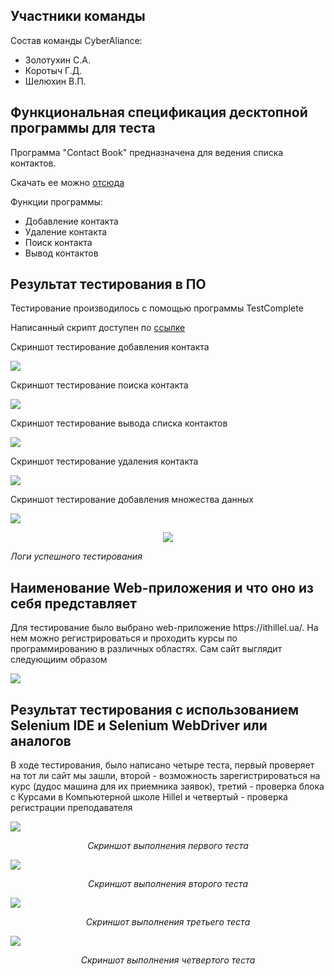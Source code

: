 <h2>Участники команды</h2>
<p>Состав команды CyberAliance: </p>
<ul>
  <li>Золотухин С.А.</li>
  <li>Коротыч Г.Д.</li>
  <li>Шелюхин В.П.</li>
</ul>
<h2>Функциональная спецификация десктопной программы для теста</h2>
<p>Программа "Contact Book" предназначена для ведения списка контактов.</p>
<p>Скачать ее можно <a href='https://github.com/tosvt/TIVPO/blob/main/%D0%9F%D1%80%D0%B0%D0%BA%D1%82%D0%B8%D1%87%D0%B5%D1%81%D0%BA%D0%B0%D1%8F%20%D1%80%D0%B0%D0%B1%D0%BE%D1%82%D0%B0%204/main.zip'>отсюда</a></p>
<p>Функции программы:</p>
<ul>
  <li>Добавление контакта</li>
  
  <li>Удаление контакта</li>
  
  <li>Поиск контакта</li>
  
  <li>Вывод контактов</li>
</ul>
<h2>Результат тестирования в ПО</h2>
<p>Тестирование производилось с помощью программы TestComplete</p>
<p>Написанный скрипт доступен по <a href='https://github.com/tosvt/TIVPO/blob/main/%D0%9F%D1%80%D0%B0%D0%BA%D1%82%D0%B8%D1%87%D0%B5%D1%81%D0%BA%D0%B0%D1%8F%20%D1%80%D0%B0%D0%B1%D0%BE%D1%82%D0%B0%204/test.py'>ссылке</a></p>
<p>Скриншот тестирование добавления контакта</p>
<p><img src='https://github.com/tosvt/TIVPO/blob/main/%D0%9F%D1%80%D0%B0%D0%BA%D1%82%D0%B8%D1%87%D0%B5%D1%81%D0%BA%D0%B0%D1%8F%20%D1%80%D0%B0%D0%B1%D0%BE%D1%82%D0%B0%204/imgs/test_addcontact.png'></p>
<p>Скриншот тестирование поиска контакта</p>
<p><img src='https://github.com/tosvt/TIVPO/blob/main/%D0%9F%D1%80%D0%B0%D0%BA%D1%82%D0%B8%D1%87%D0%B5%D1%81%D0%BA%D0%B0%D1%8F%20%D1%80%D0%B0%D0%B1%D0%BE%D1%82%D0%B0%204/imgs/test_searchcontact.png'></p>
<p>Скриншот тестирование вывода списка контактов</p>
<p><img src='https://github.com/tosvt/TIVPO/blob/main/%D0%9F%D1%80%D0%B0%D0%BA%D1%82%D0%B8%D1%87%D0%B5%D1%81%D0%BA%D0%B0%D1%8F%20%D1%80%D0%B0%D0%B1%D0%BE%D1%82%D0%B0%204/imgs/test_showlist.png'></p>
<p>Скриншот тестирование удаления контакта</p>
<p><img src='https://github.com/tosvt/TIVPO/blob/main/%D0%9F%D1%80%D0%B0%D0%BA%D1%82%D0%B8%D1%87%D0%B5%D1%81%D0%BA%D0%B0%D1%8F%20%D1%80%D0%B0%D0%B1%D0%BE%D1%82%D0%B0%204/imgs/test_deletecontact.png'></p>
<p>Скриншот тестирование добавления множества данных</p>
<p><img src='https://github.com/tosvt/TIVPO/blob/main/%D0%9F%D1%80%D0%B0%D0%BA%D1%82%D0%B8%D1%87%D0%B5%D1%81%D0%BA%D0%B0%D1%8F%20%D1%80%D0%B0%D0%B1%D0%BE%D1%82%D0%B0%204/imgs/test_bigdata.png'></p>
<p style='text-align:center'><img src="https://github.com/tosvt/TIVPO/blob/main/%D0%9F%D1%80%D0%B0%D0%BA%D1%82%D0%B8%D1%87%D0%B5%D1%81%D0%BA%D0%B0%D1%8F%20%D1%80%D0%B0%D0%B1%D0%BE%D1%82%D0%B0%204/imgs/testlogs.png"></p>
<p><i>Логи успешного тестирования</i></p>
<h2>Наименование Web-приложения и что оно из себя представляет</h2>
<p>Для тестирование было выбрано web-приложение https://ithillel.ua/. На нем можно регистрироваться и проходить курсы по программированию в различных областях. Сам сайт выглядит следующиим образом</p>
<p><img src='https://github.com/tosvt/TIVPO/blob/main/%D0%9F%D1%80%D0%B0%D0%BA%D1%82%D0%B8%D1%87%D0%B5%D1%81%D0%BA%D0%B0%D1%8F%20%D1%80%D0%B0%D0%B1%D0%BE%D1%82%D0%B0%204/imgs/web_syte.png'></p>
<h2>Результат тестирования с использованием Selenium IDE и Selenium WebDriver или аналогов</h2>
<p>В ходе тестирования, было написано четыре теста, первый проверяет на тот ли сайт мы зашли, второй - возможность зарегистрироваться на курс (дудос машина для их приемника заявок), третий - проверка блока с Курсами в Компьютерной школе Hillel и четвертый - проверка регистрации преподавателя</p>
<p><img src='https://github.com/tosvt/TIVPO/blob/main/%D0%9F%D1%80%D0%B0%D0%BA%D1%82%D0%B8%D1%87%D0%B5%D1%81%D0%BA%D0%B0%D1%8F%20%D1%80%D0%B0%D0%B1%D0%BE%D1%82%D0%B0%204/imgs/web_test1.jpg'></p>
<p style='text-align:center'><i>Скриншот выполнения первого теста</i></p>
<p><img src='https://github.com/tosvt/TIVPO/blob/main/%D0%9F%D1%80%D0%B0%D0%BA%D1%82%D0%B8%D1%87%D0%B5%D1%81%D0%BA%D0%B0%D1%8F%20%D1%80%D0%B0%D0%B1%D0%BE%D1%82%D0%B0%204/imgs/web_test2.jpg'></p>
<p style='text-align:center'><i>Скриншот выполнения второго теста</i></p>
<p><img src='https://github.com/tosvt/TIVPO/blob/main/%D0%9F%D1%80%D0%B0%D0%BA%D1%82%D0%B8%D1%87%D0%B5%D1%81%D0%BA%D0%B0%D1%8F%20%D1%80%D0%B0%D0%B1%D0%BE%D1%82%D0%B0%204/imgs/web_test3.jpg'></p>
<p style='text-align:center'><i>Скриншот выполнения третьего теста</i></p>
<p><img src='https://github.com/tosvt/TIVPO/blob/main/%D0%9F%D1%80%D0%B0%D0%BA%D1%82%D0%B8%D1%87%D0%B5%D1%81%D0%BA%D0%B0%D1%8F%20%D1%80%D0%B0%D0%B1%D0%BE%D1%82%D0%B0%204/imgs/web_test4.jpg'></p>
<p style='text-align:center'><i>Скриншот выполнения четвертого теста</i></p>
